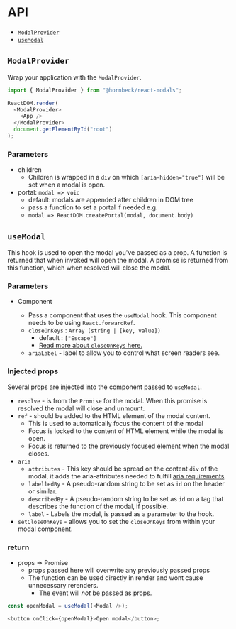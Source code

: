 # API

- [`ModalProvider`](#ModalProvider)
- [`useModal`](#useModal)

## `ModalProvider`

Wrap your application with the `ModalProvider`.

```js
import { ModalProvider } from "@hornbeck/react-modals";

ReactDOM.render(
  <ModalProvider>
    <App />
  </ModalProvider>
  document.getElementById("root")
);
```

### Parameters

- children
  - Children is wrapped in a `div` on which `[aria-hidden="true"]` will be set when a modal is open.
- portal: `modal => void`
  - default: modals are appended after children in DOM tree
  - pass a function to set a portal if needed e.g.
  - `modal => ReactDOM.createPortal(modal, document.body)`

## `useModal`

This hook is used to open the modal you've passed as a prop. A function is returned that when invoked will open the modal. A promise is returned from this function, which when resolved will close the modal.

### Parameters

- Component

  - Pass a component that uses the `useModal` hook. This component needs to be using `React.forwardRef`.
  - `closeOnKeys` : `Array (string | [key, value])`
    - default : `["Escape"]`
    - [Read more about `closeOnKeys` here.](./closeOnKeys.md)
  - `ariaLabel` - label to allow you to control what screen readers see.

### Injected props

Several props are injected into the component passed to `useModal`.

- `resolve` - is from the `Promise` for the modal. When this promise is resolved the modal will close and unmount.
- `ref` - should be added to the HTML element of the modal content.
  - This is used to automatically focus the content of the modal
  - Focus is locked to the content of HTML element while the modal is open.
  - Focus is returned to the previously focused element when the modal closes.
- `aria`
  - `attributes` - This key should be spread on the content `div` of the modal, it adds the aria-attributes needed to fulfill [aria requirements](https://www.w3.org/TR/wai-aria-practices/#dialog_modal).
  - `labelledBy` - A pseudo-random string to be set as `id` on the header or similar.
  - `describedBy` - A pseudo-random string to be set as `id` on a tag that describes the function of the modal, if possible.
  - `label` - Labels the modal, is passed as a parameter to the hook.
- `setCloseOnKeys` - allows you to set the `closeOnKeys` from within your modal component.

### return

- props => Promise
  - props passed here will overwrite any previously passed props
  - The function can be used directly in render and wont cause unnecessary rerenders.
    - The event will _not_ be passed as props.

```js
const openModal = useModal(<Modal />);

<button onClick={openModal}>Open modal</button>;
```
